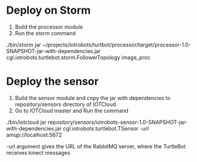 Deploy on Storm
===============

1. Build the processor module 
2. Run the storm command 

./bin/storm jar ~/projects/iotrobots/turtbot/processor/target/processor-1.0-SNAPSHOT-jar-with-dependencies.jar cgl.iotrobots.turtlebot.storm.FollowerTopology image_proc

Deploy the sensor
=================

1. Build the sensor module and copy the jar with dependencies to repository/sensors directory of IOTCloud
2. Go to IOTCloud master and Run the command

./bin/iotcloud jar repository/sensors/iotrobots-sensor-1.0-SNAPSHOT-jar-with-dependencies.jar cgl.iotrobots.turtlebot.TSensor -url amqp://localhost:5672

-url argument gives the URL of the RabbitMQ server, where the TurtleBot receives kinect messages
